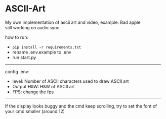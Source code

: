 # ASCII-Art
My own implementation of ascii art and video, example: Bad apple </br>
still working on audio sync

how to run:
- `pip install -r requirements.txt`
- rename .env.example to .env 
- run start.py

---
config .env:
- level: Number of ASCII characters used to draw ASCII art 
- Output H&W: H&W of ASCII art
- FPS: change the fps

---
If the display looks buggy and the cmd keep scrolling, try to set the font of your cmd smaller (around 12)

